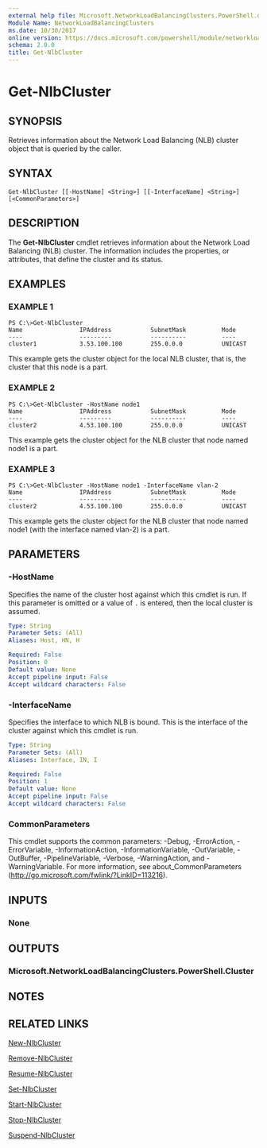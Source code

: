 ```yaml
---
external help file: Microsoft.NetworkLoadBalancingClusters.PowerShell.dll-Help.xml
Module Name: NetworkLoadBalancingClusters
ms.date: 10/30/2017
online version: https://docs.microsoft.com/powershell/module/networkloadbalancingclusters/get-nlbcluster?view=windowsserver2012r2-ps&wt.mc_id=ps-gethelp
schema: 2.0.0
title: Get-NlbCluster
---
```


# Get-NlbCluster

## SYNOPSIS
Retrieves information about the Network Load Balancing (NLB) cluster object that is queried by the caller.

## SYNTAX

```
Get-NlbCluster [[-HostName] <String>] [[-InterfaceName] <String>] [<CommonParameters>]
```

## DESCRIPTION
The **Get-NlbCluster** cmdlet retrieves information about the Network Load Balancing (NLB) cluster.
The information includes the properties, or attributes, that define the cluster and its status.

## EXAMPLES

### EXAMPLE 1
```
PS C:\>Get-NlbCluster
Name                IPAddress           SubnetMask          Mode 
----                ---------           ----------          ---- 
cluster1            3.53.100.100        255.0.0.0           UNICAST
```

This example gets the cluster object for the local NLB cluster, that is, the cluster that this node is a part.

### EXAMPLE 2
```
PS C:\>Get-NlbCluster -HostName node1
Name                IPAddress           SubnetMask          Mode 
----                ---------           ----------          ---- 
cluster2            4.53.100.100        255.0.0.0           UNICAST
```

This example gets the cluster object for the NLB cluster that node named node1 is a part.

### EXAMPLE 3
```
PS C:\>Get-NlbCluster -HostName node1 -InterfaceName vlan-2
Name                IPAddress           SubnetMask          Mode 
----                ---------           ----------          ---- 
cluster2            4.53.100.100        255.0.0.0           UNICAST
```

This example gets the cluster object for the NLB cluster that node named node1 (with the interface named vlan-2) is a part.

## PARAMETERS

### -HostName
Specifies the name of the cluster host against which this cmdlet is run.
If this parameter is omitted or a value of `.` is entered, then the local cluster is assumed.

```yaml
Type: String
Parameter Sets: (All)
Aliases: Host, HN, H

Required: False
Position: 0
Default value: None
Accept pipeline input: False
Accept wildcard characters: False
```

### -InterfaceName
Specifies the interface to which NLB is bound.
This is the interface of the cluster against which this cmdlet is run.

```yaml
Type: String
Parameter Sets: (All)
Aliases: Interface, IN, I

Required: False
Position: 1
Default value: None
Accept pipeline input: False
Accept wildcard characters: False
```

### CommonParameters
This cmdlet supports the common parameters: -Debug, -ErrorAction, -ErrorVariable, -InformationAction, -InformationVariable, -OutVariable, -OutBuffer, -PipelineVariable, -Verbose, -WarningAction, and -WarningVariable. For more information, see about_CommonParameters (http://go.microsoft.com/fwlink/?LinkID=113216).

## INPUTS

### None

## OUTPUTS

### Microsoft.NetworkLoadBalancingClusters.PowerShell.Cluster

## NOTES

## RELATED LINKS

[New-NlbCluster](./New-NlbCluster.md)

[Remove-NlbCluster](./Remove-NlbCluster.md)

[Resume-NlbCluster](./Resume-NlbCluster.md)

[Set-NlbCluster](./Set-NlbCluster.md)

[Start-NlbCluster](./Start-NlbCluster.md)

[Stop-NlbCluster](./Stop-NlbCluster.md)

[Suspend-NlbCluster](./Suspend-NlbCluster.md)

